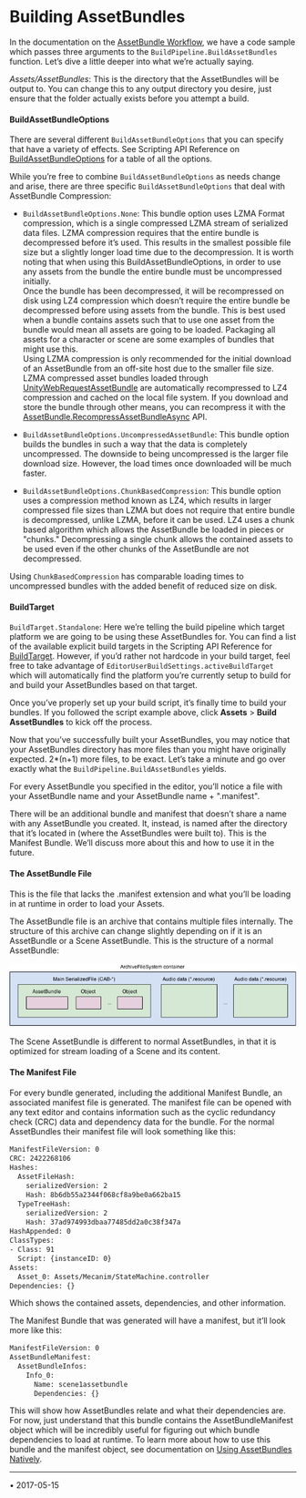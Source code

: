 # Building AssetBundles

In the documentation on the [AssetBundle Workflow](AssetBundles-Workflow), we have a code sample which passes three arguments to the `BuildPipeline.BuildAssetBundles` function. Let’s dive a little deeper into what we’re actually saying.

_Assets/AssetBundles_: This is the directory that the AssetBundles will be output to. You can change this to any output directory you desire, just ensure that the folder actually exists before you attempt a build.

#### BuildAssetBundleOptions

There are several different `BuildAssetBundleOptions` that you can specify that have a variety of effects. See Scripting API Reference on [BuildAssetBundleOptions](ScriptRef:BuildAssetBundleOptions.html) for a table of all the options.

While you’re free to combine `BuildAssetBundleOptions` as needs change and arise, there are three specific `BuildAssetBundleOptions` that deal with AssetBundle Compression:

* `BuildAssetBundleOptions.None`: This bundle option uses LZMA Format compression, which is a single compressed LZMA stream of serialized data files. LZMA compression requires that the entire bundle is decompressed before it’s used. This results in the smallest possible file size but a slightly longer load time due to the decompression. It is worth noting that when using this BuildAssetBundleOptions, in order to use any assets from the bundle the entire bundle must be uncompressed initially. <br/> Once the bundle has been decompressed, it will be recompressed on disk using LZ4 compression which doesn’t require the entire bundle be decompressed before using assets from the bundle. This is best used when a bundle contains assets such that to use one asset from the bundle would mean all assets are going to be loaded. Packaging all assets for a character or scene are some examples of bundles that might use this. <br/> Using LZMA compression is only recommended for the initial download of an AssetBundle from an off-site host due to the smaller file size. LZMA compressed asset bundles loaded through [UnityWebRequestAssetBundle](ScriptRef:Networking.UnityWebRequestAssetBundle.html) are automatically recompressed to LZ4 compression and cached on the local file system. If you download and store the bundle through other means, you can recompress it with the  [AssetBundle.RecompressAssetBundleAsync](ScriptRef:AssetBundle.RecompressAssetBundleAsync.html) API.

* `BuildAssetBundleOptions.UncompressedAssetBundle`: This bundle option builds the bundles in such a way that the data is completely uncompressed. The downside to being uncompressed is the larger file download size. However, the load times once downloaded will be much faster.

* `BuildAssetBundleOptions.ChunkBasedCompression`: This bundle option uses a compression method known as LZ4, which results in larger compressed file sizes than LZMA but does not require that entire bundle is decompressed, unlike LZMA, before it can be used. LZ4 uses a chunk based algorithm which allows the AssetBundle be loaded in pieces or "chunks." Decompressing a single chunk allows the contained assets to be used even if the other chunks of the AssetBundle are not decompressed.

Using `ChunkBasedCompression` has comparable loading times to uncompressed bundles with the added benefit of reduced size on disk.

#### BuildTarget

`BuildTarget.Standalone`: Here we’re telling the build pipeline which target platform we are going to be using these AssetBundles for. You can find a list of the available explicit build targets in the Scripting API Reference for [BuildTarget](ScriptRef:BuildTarget.html). However, if you’d rather not hardcode in your build target, feel free to take advantage of `EditorUserBuildSettings.activeBuildTarget` which will automatically find the platform you’re currently setup to build for and build your AssetBundles based on that target.

Once you’ve properly set up your build script, it’s finally time to build your bundles. If you followed the script example above, click __Assets__ > __Build AssetBundles__ to kick off the process.

Now that you’ve successfully built your AssetBundles, you may notice that your AssetBundles directory has more files than you might have originally expected. 2*(n+1) more files, to be exact. Let’s take a minute and go over exactly what the `BuildPipeline.BuildAssetBundles` yields.

For every AssetBundle you specified in the editor, you’ll notice a file with your AssetBundle name and your AssetBundle name + ".manifest".

There will be an additional bundle and manifest that doesn’t share a name with any AssetBundle you created. It, instead, is named after the directory that it’s located in (where the AssetBundles were built to). This is the Manifest Bundle. We’ll discuss more about this and how to use it in the future.

#### The AssetBundle File

This is the file that lacks the .manifest extension and what you’ll be loading in at runtime in order to load your Assets.

The AssetBundle file is an archive that contains multiple files internally. The structure of this archive can change slightly depending on if it is an AssetBundle or a Scene AssetBundle. This is the structure of a normal AssetBundle:

![](../uploads/Main/AssetBundles-Building-0.png)

The Scene AssetBundle is different to normal AssetBundles, in that it is optimized for stream loading of a Scene and its content.

#### The Manifest File

For every bundle generated, including the additional Manifest Bundle, an associated manifest file is generated. The manifest file can be opened with any text editor and contains information such as the cyclic redundancy check (CRC) data and dependency data for the bundle. For the normal AssetBundles their manifest file will look something like this:

```
ManifestFileVersion: 0
CRC: 2422268106
Hashes:
  AssetFileHash:
    serializedVersion: 2
    Hash: 8b6db55a2344f068cf8a9be0a662ba15
  TypeTreeHash:
    serializedVersion: 2
    Hash: 37ad974993dbaa77485dd2a0c38f347a
HashAppended: 0
ClassTypes:
- Class: 91
  Script: {instanceID: 0}
Assets:
  Asset_0: Assets/Mecanim/StateMachine.controller
Dependencies: {}
```

Which shows the contained assets, dependencies, and other information.

The Manifest Bundle that was generated will have a manifest, but it’ll look more like this:

```
ManifestFileVersion: 0
AssetBundleManifest:
  AssetBundleInfos:
    Info_0:
      Name: scene1assetbundle
      Dependencies: {}
```

This will show how AssetBundles relate and what their dependencies are. For now, just understand that this bundle contains the AssetBundleManifest object which will be incredibly useful for figuring out which bundle dependencies to load at runtime. To learn more about how to use this bundle and the manifest object, see documentation on [Using AssetBundles Natively](AssetBundles-Native).

---

<span class="page-edit">• 2017-05-15  <!-- include IncludeTextNewPageNoEdit --></span><br/>
